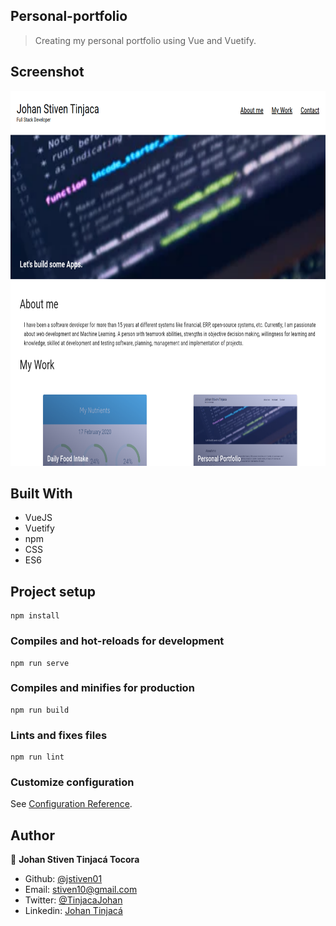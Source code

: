 ## Personal-portfolio
> Creating my personal portfolio using Vue and Vuetify.

## Screenshot
<img src="./docs/screenshot.png" width="800" height="600">

## Built With

- VueJS
- Vuetify
- npm
- CSS
- ES6

## Project setup
```
npm install
```

### Compiles and hot-reloads for development
```
npm run serve
```

### Compiles and minifies for production
```
npm run build
```

### Lints and fixes files
```
npm run lint
```

### Customize configuration
See [Configuration Reference](https://cli.vuejs.org/config/).

## Author

👤 **Johan Stiven Tinjacá Tocora**

- Github: [@jstiven01](https://github.com/jstiven01)
- Email: [stiven10@gmail.com](mailto:stiven10@gmail.com)
- Twitter: [@TinjacaJohan](https://twitter.com/TinjacaJohan)
- Linkedin: [Johan Tinjacá](https://www.linkedin.com/in/johanstiventinjaca/)
